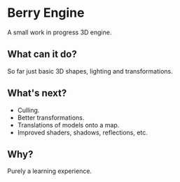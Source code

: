 # Berry Engine
A small work in progress 3D engine.
## What can it do?
So far just basic 3D shapes, lighting and transformations.
## What's next?
- Culling.
- Better transformations.
- Translations of models onto a map.
- Improved shaders, shadows, reflections, etc.
## Why?
Purely a learning experience.
